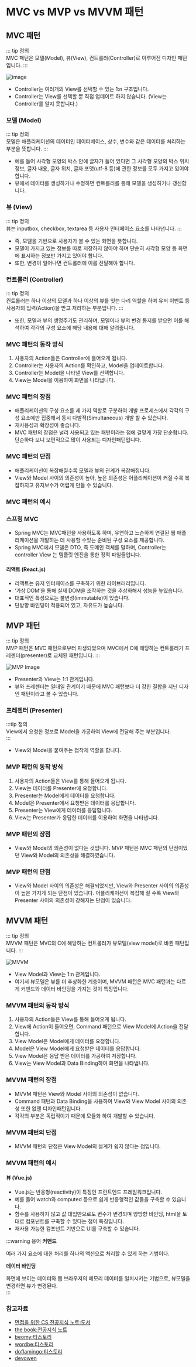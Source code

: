 # MVC vs MVP vs MVVM 패턴

## MVC 패턴

::: tip 정의  
MVC 패턴은 모델(Model), 뷰(View), 컨트롤러(Controller)로 이루어진 디자인 패턴입니다.
:::  

![image](https://user-images.githubusercontent.com/50647845/176324270-20c5cd97-249f-43a1-a7a3-348ae5c0cd33.png)

- Controller는 여러개의 View를 선택할 수 있는 1:n 구조입니다.
- Controller는 View를 선택할 뿐 직접 업데이트 하지 않습니다. (View는 Controller를 알지 못합니다.)

### 모델 (Model)

::: tip 정의  
모델은 애플리케이션의 데이터인 데이터베이스, 상수, 변수와 같은 데이터를 처리하는 부분을 뜻합니다.
:::

- 예를 들어 사각형 모양의 박스 안에 글자가 들어 있다면 그 사각형 모양의 박스 위치 정보, 글자 내용, 글자 위치, 글자 포맷(utf-8 등)에 관한 정보를 모두 가지고 있어야 합니다. 
- 뷰에서 데이터를 생성하거나 수정하면 컨트롤러를 통해 모델을 생성하거나 갱신합니다.

### 뷰 (View)

::: tip 정의  
뷰는 inputbox, checkbox, textarea 등 사용자 인터페이스 요소를 나타냅니다.
:::  

- 즉, 모델을 기반으로 사용자가 볼 수 있는 화면을 뜻합니다. 
- 모델이 가지고 있는 정보를 따로 저장하지 않아야 하며 단순히 사각형 모양 등 화면에 표시하는 정보만 가지고 있어야 합니다.
- 또한, 변경이 일어나면 컨트롤러에 이를 전달해야 합니다.

### 컨트롤러 (Controller)

::: tip 정의  
컨트롤러는 하나 이상의 모델과 하나 이상의 뷰를 잇는 다리 역할을 하며 유저 이벤트 등 사용자의 입력(Action)을 받고 처리하는 부분입니다.
:::  

- 또한, 모델과 뷰의 생명주기도 관리하며, 모델이나 뷰의 변경 통지를 받으면 이를 해석하여 각각의 구성 요소에 해당 내용에 대해 알려줍니다.

### MVC 패턴의 동작 방식

1. 사용자의 Action들은 Controller에 들어오게 됩니다.
2. Controller는 사용자의 Action를 확인하고, Model을 업데이트합니다.
3. Controller는 Model을 나타낼 View를 선택합니다.
4. View는 Model을 이용하여 화면을 나타냅니다.

### MVC 패턴의 장점

- 애플리케이션의 구성 요소를 세 가지 역할로 구분하여 개발 프로세스에서 각각의 구성 요소에만 집중해서 동시 다발적(Simultaneous) 개발 할 수 있습니다.
- 재사용성과 확장성이 좋습니다. 
- MVC 패턴의 장점은 널리 사용되고 있는 패턴이라는 점에 걸맞게 가장 단순합니다.  
  단순하다 보니 보편적으로 많이 사용되는 디자인패턴입니다.

### MVC 패턴의 단점

- 애플리케이션이 복잡해질수록 모델과 뷰의 관계가 복잡해집니다.
- View와 Model 사이의 의존성이 높아, 높은 의존성은 어플리케이션이 커질 수록 복잡하지고 유지보수가 어렵게 만들 수 있습니다.

### MVC 패턴의 예시

### 스프링 MVC

- Spring MVC는 MVC패턴을 사용하도록 하며, 유연하고 느슨하게 연결된 웹 애플리케이션을 개발하는 데 사용할 수있는 준비된 구성 요소를 제공합니다.
- Spring MVC에서 모델은 DTO, 즉 도메인 객체를 말하며, Controller는 controller View 는 템플릿 엔진을 통한 정적 파일들입니다.

#### 리액트 (React.js)

- 리액트는 유저 인터페이스를 구축하기 위한 라이브러리입니다. 
- ‘가상 DOM’을 통해 실제 DOM을 조작하는 것을 추상화해서 성능을 높였습니다.
- 대표적인 특성으로는 불변성(immutable)이 있습니다. 
- 단방향 바인딩이 적용되어 있고, 자유도가 높습니다.

## MVP 패턴

::: tip 정의  
MVP 패턴은 MVC 패턴으로부터 파생되었으며 MVC에서 C에 해당하는 컨트롤러가 프레젠터(presenter)로 교체된 패턴입니다.
:::  

![MVP Image](https://user-images.githubusercontent.com/50647845/176324777-5f701918-5009-4d14-9d32-2650eb016cfd.png)

- Presenter와 View는 1:1 관계입니다.
- 뷰와 프레젠터는 일대일 관계이기 때문에 MVC 패턴보다 더 강한 결합을 지닌 디자인 패턴이라고 볼 수 있습니다.

### 프레젠터 (Presenter)

:::tip 정의  
View에서 요청한 정보로 Model을 가공하여 View에 전달해 주는 부분입니다.   
:::

- View와 Model을 붙여주는 접착제 역할을 합니다.

### MVP 패턴의 동작 방식

1. 사용자의 Action들은 View를 통해 들어오게 됩니다.
2. View는 데이터를 Presenter에 요청합니다.
3. Presenter는 Model에게 데이터를 요청합니다.
4. Model은 Presenter에서 요청받은 데이터를 응답합니다.
5. Presenter는 View에게 데이터를 응답합니다.
6. View는 Presenter가 응답한 데이터를 이용하여 화면을 나타냅니다.

### MVP 패턴의 장점

- View와 Model의 의존성이 없다는 것입니다. MVP 패턴은 MVC 패턴의 단점이었던 View와 Model의 의존성을 해결하였습니다. 

### MVP 패턴의 단점

- View와 Model 사이의 의존성은 해결되었지만, View와 Presenter 사이의 의존성이 높은 가지게 되는 단점이 있습니다. 
  어플리케이션이 복잡해 질 수록 View와 Presenter 사이의 의존성이 강해지는 단점이 있습니다.

## MVVM 패턴

::: tip 정의  
MVVM 패턴은 MVC의 C에 해당하는 컨트롤러가 뷰모델(view model)로 바뀐 패턴입니다.
:::

![MVVM](https://user-images.githubusercontent.com/50647845/176324894-6f8af493-db7c-4026-99bf-9c7daa8f7749.png)

- View Model과 View는 1:n 관계입니다.
- 여기서 뷰모델은 뷰를 더 추상화한 계층이며, MVVM 패턴은 MVC 패턴과는 다르게 커맨드와 데이터 바인딩을 가지는 것이 특징입니다. 

### MVVM 패턴의 동작 방식

1. 사용자의 Action들은 View를 통해 들어오게 됩니다.
2. View에 Action이 들어오면, Command 패턴으로 View Model에 Action을 전달합니다.
3. View Model은 Model에게 데이터를 요청합니다.
4. Model은 View Model에게 요청받은 데이터를 응답합니다.
5. View Model은 응답 받은 데이터를 가공하여 저장합니다.
6. View는 View Model과 Data Binding하여 화면을 나타냅니다.

### MVVM 패턴의 장점

- MVVM 패턴은 View와 Model 사이의 의존성이 없습니다. 
- Command 패턴과 Data Binding을 사용하여 View와 View Model 사이의 의존성 또한 없앤 디자인패턴입니다. 
- 각각의 부분은 독립적이기 때문에 모듈화 하여 개발할 수 있습니다.

### MVVM 패턴의 단점

- MVVM 패턴의 단점은 View Model의 설계가 쉽지 않다는 점입니다.

### MVVM 패턴의 예시

#### 뷰 (Vue.js)

- Vue.js는 반응형(reactivity)이 특징인 프런트엔드 프레임워크입니다. 
- 예를 들어 watch와 computed 등으로 쉽게 반응형적인 값들을 구축할 수 있습니다.
- 함수를 사용하지 않고 값 대입만으로도 변수가 변경되며 양방향 바인딩, html을 토대로 컴포넌트를 구축할 수 있다는 점이 특징입니다. 
- 재사용 가능한 컴포넌트 기반으로 UI를 구축할 수 있습니다.

:::warning 용어
**커맨드**  

여러 가지 요소에 대한 처리를 하나의 액션으로 처리할 수 있게 하는 기법이다.  

**데이터 바인딩**  

화면에 보이는 데이터와 웹 브라우저의 메모리 데이터를 일치시키는 기법으로, 뷰모델을 변경하면 뷰가 변경된다.  
:::  

### 참고자료

- [면접을 위한 CS 전공지식 노트:도서](https://www.aladin.co.kr/shop/wproduct.aspx?ItemId=292815727)
- [the book:전공지식 노트](https://thebook.io/080326/ch01/02/)
- [beomy:티스토리](https://beomy.tistory.com/43)
- [wordbe:티스토리](https://wordbe.tistory.com/entry/MVC-%ED%8C%A8%ED%84%B4-%EC%98%88%EC%A0%9C)
- [doflamingo:티스토리](https://doflamingo.tistory.com/17)
- [devowen](https://devowen.com/457)
